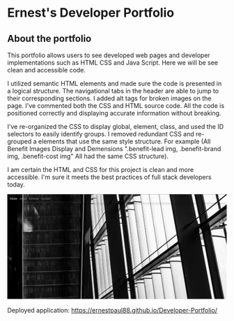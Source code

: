 # Ernest's Developer Portfolio

## About the portfolio

This portfolio allows users to see developed web pages and developer implementations such as HTML CSS and Java Script. Here we will be see clean and accessible code.

I utilized semantic HTML elements and made sure the code is presented in a logical structure. The navigational tabs in the header are able to jump to their corresponding sections. I added alt tags for broken images on the page. I've commented both the CSS and HTML source code. All the code is positioned correctly and displaying accurate information without breaking.

I've re-organized the CSS to display global, element, class, and used the ID selectors to easily identify groups. I removed redundant CSS and re-grouped a elements that use the same style structure. For example (All Benefit Images Display and Demensions ".benefit-lead img, .benefit-brand img, .benefit-cost img" All had the same CSS structure).

I am certain the HTML and CSS for this project is clean and more accessible. I'm sure it meets the best practices of full stack developers today. 

![Earn the Developer's Webpage preview](https://github.com/Ernestpaul88/Developer-Portfolio/blob/main/assets/img/Developer1.PNG)

Deployed application: https://ernestpaul88.github.io/Developer-Portfolio/